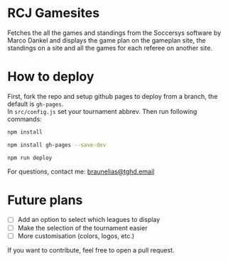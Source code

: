# RCJ Gamesites

Fetches the all the games and standings from the Soccersys software by Marco Dankel and displays the game plan
on the gameplan site, the standings on a site and all the games for each referee on another site.

# How to deploy
First, fork the repo and setup github pages to deploy from a branch,
the default is `gh-pages`.  
In `src/config.js` set your tournament abbrev.
Then run following commands:

```bash
npm install

npm install gh-pages --save-dev

npm run deploy
```

For questions, contact me:
<braunelias@tghd.email>

# Future plans

 - [ ] Add an option to select which leagues to display
 - [ ] Make the selection of the tournament easier
 - [ ] More customisation (colors, logos, etc.)

If you want to contribute, feel free to open a pull request.

